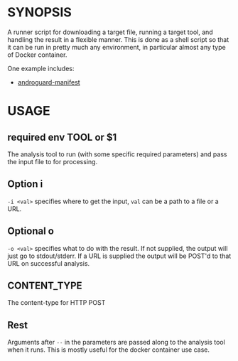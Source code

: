 # SYNOPSIS

A runner script for downloading a target file, running a target tool, and handling the result in a flexible manner. This is done as a shell script so that it can be run in pretty much any environment, in particular almost any type of Docker container.

One example includes:
- [androguard-manifest](https://github.com/dweinstein/dockerfile-androguard-manifest)

# USAGE

## required env TOOL or $1

The analysis tool to run (with some specific required parameters) and pass the input file to for processing.

## Option i

`-i <val>` specifies where to get the input, `val` can be a path to a file or a URL.

## Optional o

`-o <val>` specifies what to do with the result. If not supplied, the output will just go to stdout/stderr. If a URL is supplied the output will be POST'd to that URL on successful analysis.

## CONTENT_TYPE

The content-type for HTTP POST

## Rest

Arguments after `--` in the parameters are passed along to the analysis tool when it runs. This is mostly useful for the docker container use case.
